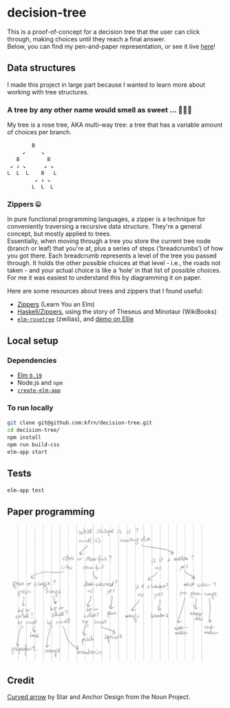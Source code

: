 # decision-tree

This is a proof-of-concept for a decision tree that the user can click through, making choices until they reach a final answer.  
Below, you can find my pen-and-paper representation, or see it live [here](https://kfrn.github.io/decision-tree)!

## Data structures

I made this project in large part because I wanted to learn more about working with tree structures.

### A tree by any other name would smell as sweet ... 🌹🌹🌹

My tree is a rose tree, AKA multi-way tree: a tree that has a variable amount of choices per branch.

```
        B
     ↙     ↘
   B         B
 ↙ ↓ ↘      ↙ ↘
L  L  L    B   L
         ↙ ↓ ↘
        L  L  L
```

### Zippers 🤐

In pure functional programming languages, a zipper is a technique for conveniently traversing a recursive data structure. They're a general concept, but mostly applied to trees.  
Essentially, when moving through a tree you store the current tree node (branch or leaf) that you're at, plus a series of steps (‘breadcrumbs’) of how you got there. Each breadcrumb represents a level of the tree you passed through. It holds the other possible choices at that level - i.e., the roads not taken - and your actual choice is like a ‘hole’ in that list of possible choices.  
For me it was easiest to understand this by diagramming it on paper.

Here are some resources about trees and zippers that I found useful:

* [Zippers](https://learnyouanelm.github.io/pages/14-zippers.html) (Learn You an Elm)
* [Haskell/Zippers](https://en.wikibooks.org/wiki/Haskell/Zippers), using the story of Theseus and Minotaur (WikiBooks)
* [`elm-rosetree`](https://github.com/zwilias/elm-rosetree) (zwilias), and [demo on Ellie](https://ellie-app.com/4LrNKhjdvkJa1)

## Local setup

### Dependencies

* [Elm `0.19`](https://guide.elm-lang.org/install.html)
* Node.js and `npm`
* [`create-elm-app`](https://github.com/halfzebra/create-elm-app)

### To run locally

```bash
git clone git@github.com:kfrn/decision-tree.git
cd decision-tree/
npm install
npm run build-css
elm-app start
```

## Tests

```bash
elm-app test
```

<!-- To deploy to github pages:
```
elm-app build
gh-pages -d build
```
-->

## Paper programming

![decision tree](./decision-tree.jpg)

## Credit

[Curved arrow](https://thenounproject.com/StarAndAnchor/collection/rounded-arrows/?i=546316) by Star and Anchor Design from the Noun Project.
